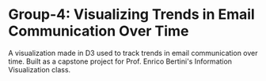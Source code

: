 # Group-4: Visualizing Trends in Email Communication Over Time

A visualization made in D3 used to track trends in email communication over time. Built as a capstone project for Prof. Enrico Bertini's Information Visualization class.